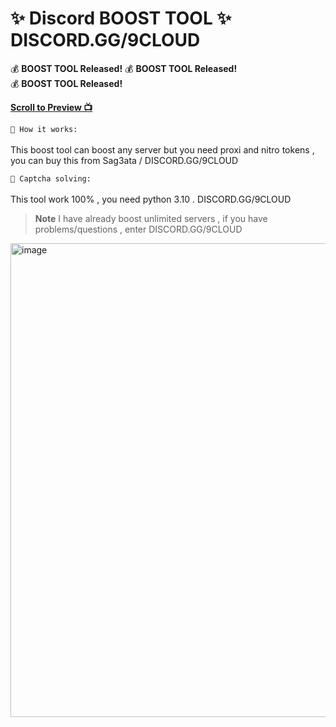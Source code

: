 # ✨ Discord BOOST TOOL ✨ DISCORD.GG/9CLOUD
💰 **BOOST TOOL Released!** 
💰 **BOOST TOOL Released!**  
💰 **BOOST TOOL Released!** 

**<a href="#preview">Scroll to Preview 📺</a>**

`📝 How it works:`
<br><br>
This boost tool can boost any server but you need proxi and nitro tokens , you can buy this from Sag3ata / DISCORD.GG/9CLOUD

`🤖 Captcha solving:`
<br><br>
This tool work 100% , you need python 3.10 . DISCORD.GG/9CLOUD

> **Note** I have already boost unlimited servers , if you have problems/questions , enter DISCORD.GG/9CLOUD

<div id="preview"></div>
<img width="758" alt="image" src="[https://user-images.githubusercontent.com/64490610/233720641-3644e499-eba8-4d2b-b9a5-bdf4fc70acdd.png](https://cdn.discordapp.com/attachments/1022920146861445191/1220278450795843584/IMG_4289.png?ex=660e5bde&is=65fbe6de&hm=1639d036bb70f56afd20d4a199d117cedbcd293345b737dc99871c9049cb60ca&)https://cdn.discordapp.com/attachments/1022920146861445191/1220278450795843584/IMG_4289.png?ex=660e5bde&is=65fbe6de&hm=1639d036bb70f56afd20d4a199d117cedbcd293345b737dc99871c9049cb60ca&">
<br />

